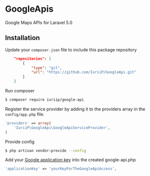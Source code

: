 # GoogleApis
Google Maps APIs for Laravel 5.0

Installation
----

Update your `composer.json` file to include this package repository
```json
    "repositories": [
        {
            "type": "git",
            "url": "https://github.com/IuriiP/GoogleApi.git"
        }
    ]
```

Run composer
```bash
$ composer require iuriip/google-api
```


Register the service provider by adding it to the providers array in the `config/app.php` file.
```php
'providers' => array(
    'IuriiP\GoogleApi\GoogleApiServiceProvider',
)
```

Provide config
```bash
$ php artisan vendor:provide --config
```
Add your [Google application key](https://developers.google.com/maps/documentation/geocoding/get-api-key) 
into the created google-api.php
```php
'applicationKey' => 'yourKeyForTheGoogleApiAccess',
```




